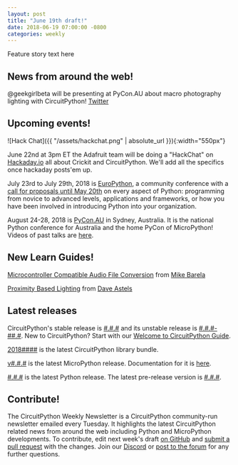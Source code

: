 ```yaml
---
layout: post
title: "June 19th draft!"
date: 2018-06-19 07:00:00 -0800
categories: weekly
---
```


Feature story text here

## News from around the web!

@geekgirlbeta will be presenting at PyCon.AU about macro photography lighting with CircuitPython! [Twitter](https://twitter.com/geekgirlbeta/status/1006724560136351747)

## Upcoming events!

![Hack Chat]({{ "/assets/hackchat.png" | absolute_url }}){:width="550px"}

June 22nd at 3pm ET the Adafruit team will be doing a "HackChat" on [Hackaday.io](https://hackaday.io/) all about Crickit and CircuitPython. We'll add all the specifics once hackaday posts'em up.

July 23rd to July 29th, 2018 is [EuroPython](https://ep2018.europython.eu/), a community conference with a [call for proposals until May 20th](https://ep2018.europython.eu/en/call-for-proposals/) on every aspect of Python: programming from novice to advanced levels, applications and frameworks, or how you have been involved in introducing Python into your organization.

August 24-28, 2018 is [PyCon.AU](https://2018.pycon-au.org/) in Sydney, Australia. It is the national Python conference for Australia and the home PyCon of MicroPython! Videos of past talks are [here](https://www.youtube.com/user/PyConAU).

## New Learn Guides!

[Microcontroller Compatible Audio File Conversion](https://learn.adafruit.com/microcontroller-compatible-audio-file-conversion) from [Mike Barela](https://learn.adafruit.com/users/MikeBarela)

[Proximity Based Lighting](https://learn.adafruit.com/proximity-based-lighting) from [Dave Astels](https://learn.adafruit.com/users/dastels)

## Latest releases

CircuitPython's stable release is [#.#.#](https://github.com/adafruit/circuitpython/releases/latest) and its unstable release is [#.#.#-##.#](https://github.com/adafruit/circuitpython/releases). New to CircuitPython? Start with our [Welcome to CircuitPython Guide](https://learn.adafruit.com/welcome-to-circuitpython).

[2018####](https://github.com/adafruit/Adafruit_CircuitPython_Bundle/releases/latest) is the latest CircuitPython library bundle.

[v#.#.#](https://micropython.org/download) is the latest MicroPython release. Documentation for it is [here](http://docs.micropython.org/en/latest/pyboard/).

[#.#.#](https://www.python.org/downloads/) is the latest Python release. The latest pre-release version is [#.#.#](https://www.python.org/download/pre-releases/).

## Contribute!

The CircuitPython Weekly Newsletter is a CircuitPython community-run newsletter emailed every Tuesday. It highlights the latest CircuitPython related news from around the web including Python and MicroPython developments. To contribute, edit next week's draft [on GitHub](https://github.com/adafruit/circuitpython-weekly-newsletter/tree/gh-pages/_drafts) and [submit a pull request](https://help.github.com/articles/editing-files-in-your-repository/) with the changes. Join our [Discord](https://adafru.it/discord) or [post to the forum](https://forums.adafruit.com/viewforum.php?f=60) for any further questions.
